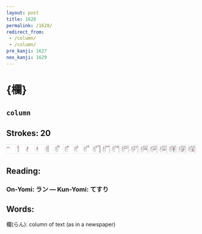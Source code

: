 ```yaml
---
layout: post
title: 1628
permalink: /1628/
redirect_from:
 - /column/
 - /column/
pre_kanji: 1627
nex_kanji: 1629
---
```


# {欄}

## `column`

## Strokes: 20

<div class="stroke"><img src="../images/E6AC84.png" /></div>

## Reading:

### On-Yomi: ラン &mdash; Kun-Yomi: てすり

## Words:

欄(らん): column of text (as in a newspaper)

